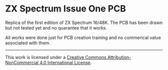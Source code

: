 # ZX Spectrum Issue One PCB

Replica of the first edition of ZX Spectrum 16/48K. The PCB has been drawn but not tested yet and no quarantee that it works.

All works were done just for PCB creation training and no commerical value associated with them.

--------
This work is licensed under a <a rel="license" href="http://creativecommons.org/licenses/by-nc/4.0">Creative Commons  Attribution-NonCommercial 4.0 International License</a>.
